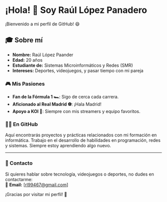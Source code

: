 # ¡Hola! 👋 Soy Raúl López Panadero

¡Bienvenido a mi perfil de GitHub! 😄  

## 🎓 Sobre mí  
- **Nombre:** Raúl López Paander  
- **Edad:** 20 años  
- **Estudiante de:** Sistemas Microinformáticos y Redes (SMR)  
- **Intereses:** Deportes, videojuegos, y pasar tiempo con mi pareja  

### 🎮 Mis Pasiones  
- **Fan de la Fórmula 1 🏎️**: Sigo de cerca cada carrera.  
- **Aficionado al Real Madrid ⚽**: ¡Hala Madrid!  
- **Apoyo a KOI 🐠**: Siempre con mis streamers y equipo favoritos.  

### 👨‍💻 En GitHub  
Aquí encontrarás proyectos y prácticas relacionados con mi formación en informática. Trabajo en el desarrollo de habilidades en programación, redes y sistemas. Siempre estoy aprendiendo algo nuevo.  

---

### 🌟 Contacto  
Si quieres hablar sobre tecnología, videojuegos o deportes, no dudes en contactarme:  
📧 **Email:** [rl99467@gmail.com]  

¡Gracias por visitar mi perfil! 🚀  
